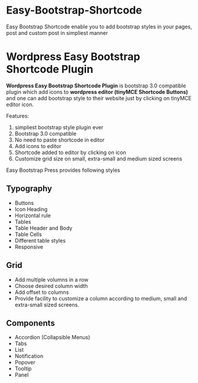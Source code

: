 Easy-Bootstrap-Shortcode
========================

Easy Bootstrap Shortcode enable you to add bootstrap styles in your pages, post and custom post in simpliest manner

# Wordpress Easy Bootstrap Shortcode Plugin

**Wordpress Easy Bootstrap Shortcode Plugin** is bootstrap 3.0 compatible plugin which add icons to **wordpress editor (tinyMCE Shortcode Buttons)** and one can add bootstrap style to their website just by clicking on tinyMCE  editor icon.

Features:  
1. simpliest bootstrap style plugin ever
2. Bootstrap 3.0 compatible
3. No need to paste shortcode in editor
4. Add icons to editor
5. Shortcode added to editor by clicking on icon
6. Customize grid size on small, extra-small and medium sized screens

Easy Bootstrap Press provides following styles

## Typography
* Buttons 
* Icon Heading
* Horizontal rule
* Tables
* Table Header and Body 
* Table Cells
* Different table styles
* Responsive

## Grid
* Add multiple volumns in a row
* Choose desired column width
* Add offset to columns
* Provide facility to customize a column according to medium, small and extra-small sized screens.

## Components
* Accordion (Collapsible Menus)
* Tabs
* List
* Notification
* Popover
* Tooltip
* Panel
